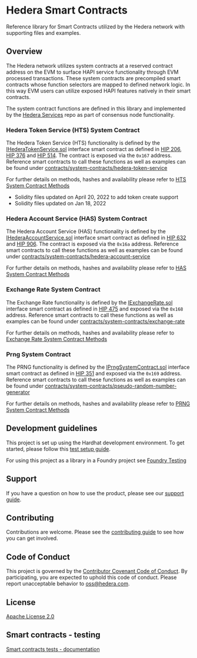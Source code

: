 # Hedera Smart Contracts

Reference library for Smart Contracts utilized by the Hedera network with supporting files and examples.

## Overview

The Hedera network utilizes system contracts at a reserved contract address on the EVM to surface HAPI service functionality through EVM processed transactions.
These system contracts are precompiled smart contracts whose function selectors are mapped to defined network logic.
In this way EVM users can utilize exposed HAPI features natively in their smart contracts.

The system contract functions are defined in this library and implemented by the [Hedera Services](https://github.com/hashgraph/hedera-services) repo as part of consensus node functionality.

### Hedera Token Service (HTS) System Contract

The Hedera Token Service (HTS) functionality is defined by the [IHederaTokenService.sol](contracts/system-contracts/hedera-token-service/IHederaTokenService.sol) interface smart contract as defined in [HIP 206](https://hips.hedera.com/hip/hip-206), [HIP 376](https://hips.hedera.com/hip/hip-376) and [HIP 514](https://hips.hedera.com/hip/hip-514). The contract is exposed via the `0x167` address.
Reference smart contracts to call these functions as well as examples can be found under [contracts/system-contracts/hedera-token-service](contracts/system-contracts/hedera-token-service)

For further details on methods, hashes and availability please refer to [HTS System Contract Methods](contracts/system-contracts/hedera-token-service/README.md)

- Solidity files updated on April 20, 2022 to add token create support
- Solidity files updated on Jan 18, 2022

### Hedera Account Service (HAS) System Contract

The Hedera Account Service (HAS) functionality is defined by the [IHederaAccountService.sol](contracts/system-contracts/hedera-account-service/IHederaAccountService.sol) interface smart contract as defined in [HIP 632](https://hips.hedera.com/hip/hip-632) and [HIP 906](https://hips.hedera.com/hip/hip-906). The contract is exposed via the `0x16a` address.
Reference smart contracts to call these functions as well as examples can be found under [contracts/system-contracts/hedera-account-service](contracts/system-contracts/hedera-account-service)

For further details on methods, hashes and availability please refer to [HAS System Contract Methods](contracts/system-contracts/hedera-account-service/README.md)

### Exchange Rate System Contract

The Exchange Rate functionality is defined by the [IExchangeRate.sol](contracts/system-contracts/exchange-rate/IExchangeRate.sol) interface smart contract as defined in [HIP 475](https://hips.hedera.com/hip/hip-475) and exposed via the `0x168` address.
Reference smart contracts to call these functions as well as examples can be found under [contracts/system-contracts/exchange-rate](contracts/system-contracts/exchange-rate)

For further details on methods, hashes and availability please refer to [Exchange Rate System Contract Methods](contracts/system-contracts/exchange-rate/README.md)

### Prng System Contract

The PRNG functionality is defined by the [IPrngSystemContract.sol](contracts/system-contracts/pseudo-random-number-generator/IPrngSystemContract.sol) interface smart contract as defined in [HIP 351](https://hips.hedera.com/hip/hip-351) and exposed via the `0x169` address.
Reference smart contracts to call these functions as well as examples can be found under [contracts/system-contracts/pseudo-random-number-generator](contracts/system-contracts/pseudo-random-number-generator)

For further details on methods, hashes and availability please refer to [PRNG System Contract Methods](contracts/system-contracts/pseudo-random-number-generator/README.md)

## Development guidelines

This project is set up using the Hardhat development environment. To get started, please follow this [test setup guide](./TEST_SETUP.md).

For using this project as a library in a Foundry project see [Foundry Testing](FOUNDRY_TESTING.md)

## Support

If you have a question on how to use the product, please see our
[support guide](https://github.com/hashgraph/.github/blob/main/SUPPORT.md).

## Contributing

Contributions are welcome. Please see the
[contributing guide](https://github.com/hashgraph/.github/blob/main/CONTRIBUTING.md)
to see how you can get involved.

## Code of Conduct

This project is governed by the
[Contributor Covenant Code of Conduct](https://github.com/hashgraph/.github/blob/main/CODE_OF_CONDUCT.md). By
participating, you are expected to uphold this code of conduct. Please report unacceptable behavior
to [oss@hedera.com](mailto:oss@hedera.com).

## License

[Apache License 2.0](LICENSE)

## Smart contracts - testing

[Smart contracts tests - documentation](https://raw.githubusercontent.com/hashgraph/hedera-smart-contracts/main/test/README.md)
